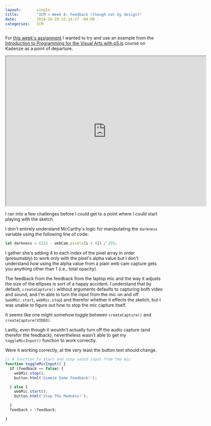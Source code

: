 ```yaml
---
layout:       single
title:        "ICM » Week 8: Feedback (though not by design)"
date:         2018-10-29 22:14:17 -04:00
categories:   ICM
---
```


For [this week's assignment](https://editor.p5js.org/nopivnick/sketches/BJ9MnMBhm) I wanted to try and use an example from the [Introduction to Programming for the Visual Arts with p5.js](https://www.kadenze.com/courses/introduction-to-programming-for-the-visual-arts-with-p5-js-vi/) course on Kadenze as a point of departure.

<iframe src="https://drive.google.com/file/d/1CTL_W8o98op3uC4JZbl5nwV3nUmLysxB/preview" width="640" height="480"></iframe>

I ran into a few challenges before I could get to a point where I could start playing with the sketch.

I don't entirely understand McCarthy's logic for manipulating the `darkness` variable using the following line of code:

```javascript
let darkness = (255 - webCam.pixels[i + 4]) / 255;
```

I gather she's adding 4 to each index of the pixel array in order (presumably) to work only with the pixel's alpha value but I don't understand how using the alpha value from a plain web cam capture gets you anything other than 1 (i.e., total opacity).

The feedback from the feedback from the laptop mic and the way it adjusts the size of the ellipses is sort of a happy accident. I understand that by default, `createCapture()` without arguments defaults to capturing both video and sound, and I'm able to turn the input from the mic on and off (`webMic.start`, `webMic.stop`) and therefor whether it effects the sketch, but I was unable to figure out how to stop the mic capture itself.

It seems like one might somehow toggle between `createCapture()` and `createCapture(VIDEO)`.

Lastly, even though it wouldn't actually turn off the audio capture (and therefor the feedback), nevertheless wasn't able to get my `toggleMicInput()` function to work correctly.

Were it working correctly, at the very least the button text should change.

```javascript
// A function to start and stop sound input from the mic
function toggleMicInput() {
  if (feedback == false) {
    webMic.stop();
    button.html('Gimmie Some Feedback!');

  } else {
    webMic.start();
    button.html('Stop The Madness!');

  }
  feedback = !feedback;

}
```
